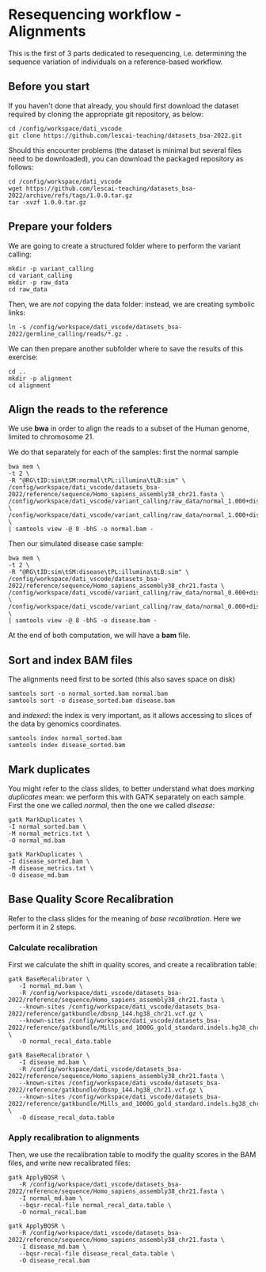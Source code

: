 # Resequencing workflow - Alignments

This is the first of 3 parts dedicated to resequencing, i.e. determining the sequence variation of individuals on a reference-based workflow.

## Before you start

If you haven't done that already, you should first download the dataset required by cloning the appropriate git repository, as below:

```{bash}
cd /config/workspace/dati_vscode
git clone https://github.com/lescai-teaching/datasets_bsa-2022.git
```

Should this encounter problems (the dataset is minimal but several files need to be downloaded), you can download the packaged repository as follows:

```{bash}
cd /config/workspace/dati_vscode
wget https://github.com/lescai-teaching/datasets_bsa-2022/archive/refs/tags/1.0.0.tar.gz
tar -xvzf 1.0.0.tar.gz
```


## Prepare your folders

We are going to create a structured folder where to perform the variant calling:

```{bash}
mkdir -p variant_calling
cd variant_calling
mkdir -p raw_data
cd raw_data
```

Then, we are *not* copying the data folder: instead, we are creating symbolic links:


```{bash}
ln -s /config/workspace/dati_vscode/datasets_bsa-2022/germline_calling/reads/*.gz .
```

We can then prepare another subfolder where to save the results of this exercise:

```{bash}
cd ..
mkdir -p alignment
cd alignment
```


## Align the reads to the reference

We use **bwa** in order to align the reads to a subset of the Human genome, limited to chromosome 21.

We do that separately for each of the samples: first the normal sample

```{bash}
bwa mem \
-t 2 \
-R "@RG\tID:sim\tSM:normal\tPL:illumina\tLB:sim" \
/config/workspace/dati_vscode/datasets_bsa-2022/reference/sequence/Homo_sapiens_assembly38_chr21.fasta \
/config/workspace/dati_vscode/variant_calling/raw_data/normal_1.000+disease_0.000_1.fq.gz \
/config/workspace/dati_vscode/variant_calling/raw_data/normal_1.000+disease_0.000_2.fq.gz \
| samtools view -@ 8 -bhS -o normal.bam -
```

Then our simulated disease case sample:


```{bash}
bwa mem \
-t 2 \
-R "@RG\tID:sim\tSM:disease\tPL:illumina\tLB:sim" \
/config/workspace/dati_vscode/datasets_bsa-2022/reference/sequence/Homo_sapiens_assembly38_chr21.fasta \
/config/workspace/dati_vscode/variant_calling/raw_data/normal_0.000+disease_1.000_1.fq.gz \
/config/workspace/dati_vscode/variant_calling/raw_data/normal_0.000+disease_1.000_2.fq.gz \
| samtools view -@ 8 -bhS -o disease.bam -
```

At the end of both computation, we will have a **bam** file.

## Sort and index BAM files

The alignments need first to be sorted (this also saves space on disk)

```{bash}
samtools sort -o normal_sorted.bam normal.bam
samtools sort -o disease_sorted.bam disease.bam
```

and *indexed*: the index is very important, as it allows accessing to slices of the data by genomics coordinates.

```{bash}
samtools index normal_sorted.bam
samtools index disease_sorted.bam
```


## Mark duplicates

You might refer to the class slides, to better understand what does *marking duplicates* mean: we perform this with GATK separately on each sample. First the one we called *normal*, then the one we called *disease*:

```{bash}
gatk MarkDuplicates \
-I normal_sorted.bam \
-M normal_metrics.txt \
-O normal_md.bam

gatk MarkDuplicates \
-I disease_sorted.bam \
-M disease_metrics.txt \
-O disease_md.bam
```


## Base Quality Score Recalibration

Refer to the class slides for the meaning of *base recalibration*. Here we perform it in 2 steps.

### Calculate recalibration

First we calculate the shift in quality scores, and create a recalibration table:

```{bash}
gatk BaseRecalibrator \
   -I normal_md.bam \
   -R /config/workspace/dati_vscode/datasets_bsa-2022/reference/sequence/Homo_sapiens_assembly38_chr21.fasta \
   --known-sites /config/workspace/dati_vscode/datasets_bsa-2022/reference/gatkbundle/dbsnp_144.hg38_chr21.vcf.gz \
   --known-sites /config/workspace/dati_vscode/datasets_bsa-2022/reference/gatkbundle/Mills_and_1000G_gold_standard.indels.hg38_chr21.vcf.gz \
   -O normal_recal_data.table

gatk BaseRecalibrator \
   -I disease_md.bam \
   -R /config/workspace/dati_vscode/datasets_bsa-2022/reference/sequence/Homo_sapiens_assembly38_chr21.fasta \
   --known-sites /config/workspace/dati_vscode/datasets_bsa-2022/reference/gatkbundle/dbsnp_144.hg38_chr21.vcf.gz \
   --known-sites /config/workspace/dati_vscode/datasets_bsa-2022/reference/gatkbundle/Mills_and_1000G_gold_standard.indels.hg38_chr21.vcf.gz \
   -O disease_recal_data.table
```

### Apply recalibration to alignments

Then, we use the recalibration table to modify the quality scores in the BAM files, and write new recalibrated files:


```{bash}
gatk ApplyBQSR \
   -R /config/workspace/dati_vscode/datasets_bsa-2022/reference/sequence/Homo_sapiens_assembly38_chr21.fasta \
   -I normal_md.bam \
   --bqsr-recal-file normal_recal_data.table \
   -O normal_recal.bam

gatk ApplyBQSR \
   -R /config/workspace/dati_vscode/datasets_bsa-2022/reference/sequence/Homo_sapiens_assembly38_chr21.fasta \
   -I disease_md.bam \
   --bqsr-recal-file disease_recal_data.table \
   -O disease_recal.bam
```